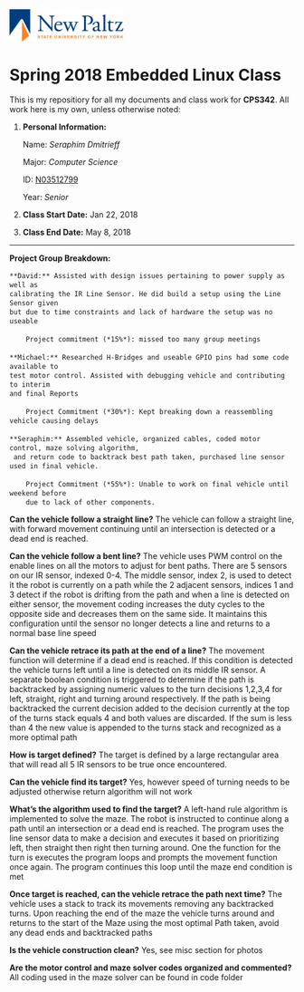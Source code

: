 <!--Added HTML to resize image-->
<img src = "/misc/newpaltzlogo.jpg" width="40%">

# Spring 2018 Embedded Linux Class

This is my repositiory for all my documents and class work for **CPS342**. 
All work here is my own, unless otherwise noted:

1. **Personal Information:**  
  
   Name: *Seraphim Dmitrieff*  
  
   Major: *Computer Science*  
   
   ID: [N03512799](https://github.com/N03512799)  
   
   Year: *Senior*

1. **Class Start Date:** Jan 22, 2018

1. **Class End Date:** May 8, 2018

*****************************************************************************

**Project Group Breakdown:**

	**David:** Assisted with design issues pertaining to power supply as well as 
	calibrating the IR Line Sensor. He did build a setup using the Line Sensor given
	but due to time constraints and lack of hardware the setup was no useable
	
		Project commitment (*15%*): missed too many group meetings
		
	**Michael:** Researched H-Bridges and useable GPIO pins had some code available to
	test motor control. Assisted with debugging vehicle and contributing to interim
	and final Reports
	
		Project Commitment (*30%*): Kept breaking down a reassembling vehicle causing delays
		
	**Seraphim:** Assembled vehicle, organized cables, coded motor control, maze solving algorithm, 
	 and return code to backtrack best path taken, purchased line sensor used in final vehicle.
	 
		Project Commitment (*55%*): Unable to work on final vehicle until weekend before
		due to lack of other components.
		
**Can the vehicle follow a straight line?** 
	The vehicle can follow a straight line, with forward movement continuing until an intersection is detected or a dead end is reached. 

**Can the vehicle follow a bent line?**
	The vehicle uses PWM control on the enable lines on all the motors to adjust for bent paths. There are 5 sensors on our IR sensor, indexed 0-4. The middle sensor, index 2, is used to detect it the robot is currently on a path while the 2 adjacent sensors, indices 1 and 3 detect if the robot is drifting from the path and when a line is detected on either sensor, the movement coding increases the duty cycles to the opposite side and decreases them on the same side. It maintains this configuration until the sensor no longer detects a line and returns to a normal base line speed  

**Can the vehicle retrace its path at the end of a line?** 
	The movement function will determine if a dead end is reached. If this condition is detected the vehicle turns left until a line is detected on its middle IR sensor. A separate boolean condition is triggered to determine if the path is backtracked by assigning numeric values to the turn decisions 1,2,3,4 for left, straight, right and turning around respectively. If the path is being backtracked the current decision added to the decision currently at the top of the turns stack equals 4 and both values are discarded. If the sum is less than 4 the new value is appended to the turns stack and recognized as a more optimal path 

**How is target defined?** 
	The target is defined by a large rectangular area that will read all 5 IR sensors to be true once encountered.

**Can the vehicle find its target?**
	Yes, however speed of turning needs to be adjusted otherwise return algorithm will not work

**What’s the algorithm used to find the target?**
 	A left-hand rule algorithm is implemented to solve the maze. The robot is instructed to continue along a path until an intersection or a dead end is reached. The program uses the line sensor data to make a decision and executes it based on prioritizing left, then straight then right then turning around. One the function for the turn is executes the program loops and prompts the movement function once again. The program continues this loop until the maze end condition is met 

**Once target is reached, can the vehicle retrace the path next time?** 
	The vehicle uses a stack to track its movements removing any backtracked turns. Upon reaching the end of the maze the vehicle turns around and returns to the start of the Maze using the most optimal Path taken, avoid any dead ends and backtracked paths 

**Is the vehicle construction clean?**
	Yes, see misc section for photos

**Are the motor control and maze solver codes organized and commented?** 
	All coding used in the maze solver can be found in code folder
